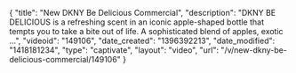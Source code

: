 {
    "title": "New DKNY Be Delicious Commercial",
    "description": "DKNY BE DELICIOUS is a refreshing scent in an iconic apple-shaped bottle that tempts you to take a bite out of life. A sophisticated blend of apples, exotic ...",
    "videoid": "149106",
    "date_created": "1396392213",
    "date_modified": "1418181234",
    "type": "captivate",
    "layout": "video",
    "url": "\/v\/new-dkny-be-delicious-commercial\/149106"
}